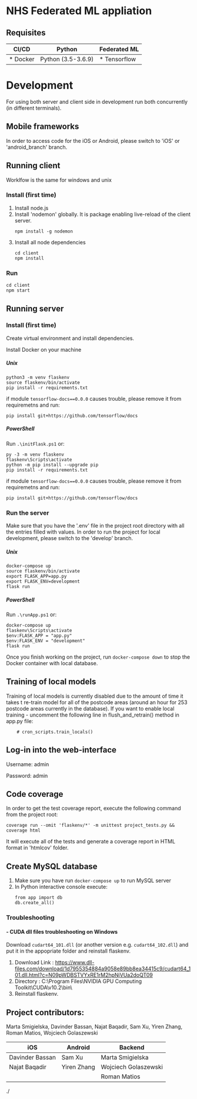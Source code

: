 # NHS Federated ML appliation

## Requisites

| CI/CD     | Python             | Federated ML  |
| --------- | ------------------ | ------------- |
| \* Docker | Python (3.5-3.6.9) | \* Tensorflow |

# Development

For using both server and client side in development run both concurrently (in different terminals).

## Mobile frameworks

In order to access code for the iOS or Android, please switch to 'iOS' or 'android_branch' branch.

## Running client

Worklfow is the same for windows and unix

### Install (first time)

1. Install node.js
1. Install 'nodemon' globally. It is package enabling live-reload of the client server.
   ```
   npm install -g nodemon
   ```
1. Install all node dependencies
   ```
   cd client
   npm install
   ```

### Run

```
cd client
npm start
```

## Running server

### Install (first time)

Create virtual environment and install dependencies.

Install Docker on your machine

##### Unix

```
python3 -m venv flaskenv
source flaskenv/bin/activate
pip install -r requirements.txt
```

if module `tensorflow-docs==0.0.0` causes trouble, please remove it from requiremetns and run:

```
pip install git+https://github.com/tensorflow/docs
```

##### PowerShell

Run `.\initFlask.ps1` or:

```
py -3 -m venv flaskenv
flaskenv\Scripts\activate
python -m pip install --upgrade pip
pip install -r requirements.txt
```

if module `tensorflow-docs==0.0.0` causes trouble, please remove it from requiremetns and run:

```
pip install git+https://github.com/tensorflow/docs
```

### Run the server

Make sure that you have the '.env' file in the project root directory with all the entries filled with values.
In order to run the project for local development, please switch to the 'develop' branch.

##### Unix

```
docker-compose up
source flaskenv/bin/activate
export FLASK_APP=app.py
export FLASK_ENV=development
flask run
```

##### PowerShell

Run `.\runApp.ps1` or:

```
docker-compose up
flaskenv\Scripts\activate
$env:FLASK_APP = "app.py"
$env:FLASK_ENV = "development"
flask run
```

Once you finish working on the project, run `docker-compose down` to stop the Docker container with local database.

## Training of local models

Training of local models is currently disabled due to the amount of time it takes t re-train model for all of the postcode areas (around an hour for 253 postcode areas currently in the database).
If you want to enable local training - uncomment the following line in flush_and_retrain() method in app.py file:

```
    # cron_scripts.train_locals()

```

## Log-in into the web-interface

Username: admin

Password: admin

## Code coverage

In order to get the test coverage report, execute the following command from the project root:

```
coverage run --omit 'flaskenv/*' -m unittest project_tests.py && coverage html
```

It will execute all of the tests and generate a coverage report in HTML format in 'htmlcov' folder.

## Create MySQL database

1. Make sure you have run `docker-compose up` to run MySQL server
2. In Python interactive console execute:
   ```
   from app import db
   db.create_all()
   ```

### Troubleshooting

#### - CUDA dll files troubleshooting on Windows

Download `cudart64_101.dll` (or another version e.g. `cudart64_102.dll`) and put it in the appopriate folder and reinstall flaskenv.

1. Download Link : https://www.dll-files.com/download/1d7955354884a9058e89bb8ea34415c9/cudart64_101.dll.html?c=N09pWDBSTVYxRE1rM2hpNjVUa2doQT09
1. Directory : C:\Program Files\NVIDIA GPU Computing Toolkit\CUDA\v10.2\bin\
1. Reinstall flaskenv.

## Project contributors:

Marta Smigielska, Davinder Bassan, Najat Baqadir, Sam Xu, Yiren Zhang, Roman Matios, Wojciech Golaszewski

| iOS             | Android     | Backend              |
| --------------- | ----------- | -------------------- |
| Davinder Bassan | Sam Xu      | Marta Smigielska     |
| Najat Baqadir   | Yiren Zhang | Wojciech Golaszewski |
|                 |             | Roman Matios         |

./
